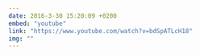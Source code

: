 ```yaml
---
date: 2016-3-30 15:20:09 +0200
embed: "youtube"
link: "https://www.youtube.com/watch?v=bdSpATLcH18"
img: ""
---
```

